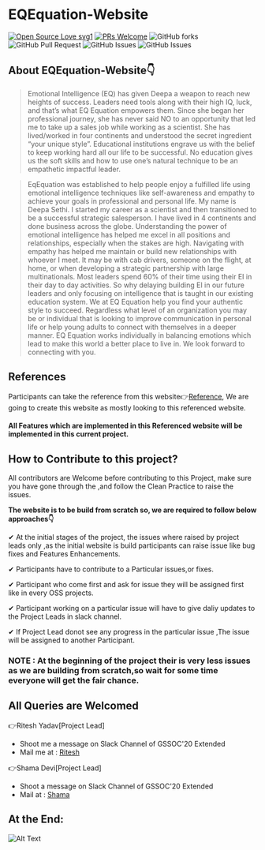 <div align="centre">
  
# EQEquation-Website

[![Open Source Love svg1](https://badges.frapsoft.com/os/v1/open-source.svg?v=103)](https://github.com/ellerbrock/open-source-badges/)
[![PRs Welcome](https://img.shields.io/badge/PRs-welcome-brightgreen.svg?style=flat-square)](http://makeapullrequest.com)
![GitHub forks](https://img.shields.io/github/forks/girlscript/EQEquation-Website?label=Fork&style=social)
![GitHub Pull Request](https://img.shields.io/github/issues-raw/girlscript/EQEquation-Website)
![GitHub Issues](https://img.shields.io/github/issues-closed-raw/girlscript/EQEquation-Website)
![GitHub Issues](https://img.shields.io/bitbucket/pr-raw/girlscript/EQEquation-Website)

</div>

## About EQEquation-Website👇

>Emotional Intelligence (EQ) has given Deepa a weapon to reach new heights of success. Leaders need tools along with their high IQ, luck, and that’s what EQ Equation empowers them. Since she began her professional journey, she has never said NO to an opportunity that led me to take up a sales job while working as a scientist. She has lived/worked in four continents and understood the secret ingredient “your unique style”. Educational institutions engrave us with the belief to keep working hard all our life to be successful. No education gives us the soft skills and how to use one’s natural technique to be an empathetic impactful leader.

>EqEquation was established to help people enjoy a fulfilled life using emotional intelligence techniques like self-awareness and empathy to achieve your goals in professional and personal life. My name is Deepa Sethi. I started my career as a scientist and then transitioned to be a successful strategic salesperson. I have lived in 4 continents and done business across the globe. Understanding the power of emotional intelligence has helped me excel in all positions and relationships, especially when the stakes are high. Navigating with empathy has helped me maintain or build new relationships with whoever I meet. It may be with cab drivers, someone on the flight, at home, or when developing a strategic partnership with large multinationals. Most leaders spend 60% of their time using their EI in their day to day activities. So why delaying building EI in our future leaders and only focusing on intelligence that is taught in our existing education system. We at EQ Equation help you find your authentic style to succeed. Regardless what level of an organization you may be or individual that is looking to improve communication in personal life or help young adults to connect with themselves in a deeper manner.  EQ Equation works individually in balancing emotions which lead to make this world a better place to live in. We look forward to connecting with you. 

## References

Participants can take the reference from this website👉[Reference](https://www.owenell.com/), We are going to create this website as mostly looking to this referenced website.
#### All Features which are implemented in this Referenced website will be implemented in this current project.


## How to Contribute to this project?

All contributors are Welcome before contributing to this Project, make sure you have gone through the              ,and follow the Clean Practice to raise the issues.

**The website is to be build from scratch so, we are required to follow below approaches👇**

✔ At the initial stages of the project, the issues where raised by project leads only ,as the initial website is build participants can raise issue like bug fixes and Features Enhancements.

✔ Participants have to contribute to a Particular issues,or fixes.

✔ Participant who come first and ask for issue they will be assigned first like in every OSS projects.

✔ Participant working on a particular issue will have to give daliy updates to the Project Leads in slack channel.

✔ If Project Lead donot see any progress in the particular issue ,The issue will be assigned to another Participant.

### **NOTE** : At the beginning of the project their is very less issues as we are building from scratch,so wait for some time everyone will get the fair chance.

## **All Queries are Welcomed**

👉Ritesh Yadav[Project Lead] 
* Shoot me a message on Slack Channel of GSSOC'20 Extended
* Mail me at : [Ritesh](daydreamingguy941@gmail.com)

👉Shama Devi[Project Lead]
* Shoot a message on Slack Channel of GSSOC'20 Extended
* Mail at : [Shama](shamadevi4041@gmail.com)

## At the End:

![Alt Text](https://media.giphy.com/media/efPA2YD9BFWS30GJ5v/giphy.gif)



